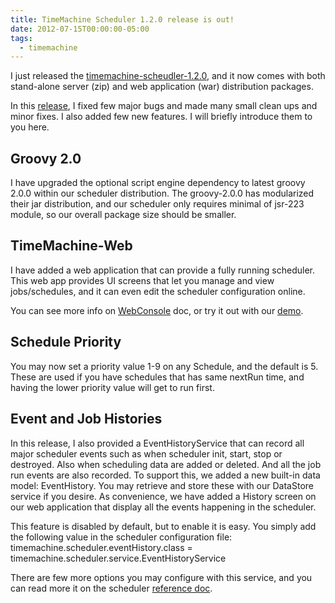 ```yaml
---
title: TimeMachine Scheduler 1.2.0 release is out!
date: 2012-07-15T00:00:00-05:00
tags:
  - timemachine
---
```


I just released the [timemachine-scheudler-1.2.0](https://bitbucket.org/timemachine/scheduler/downloads), and it now comes with both stand-alone server (zip) and web application (war) distribution packages.

In this [release](https://bitbucket.org/timemachine/scheduler/wiki/ReleaseNotes), I fixed few major bugs and made many small clean ups and minor fixes. I also added few new features. I will briefly introduce them to you here.

## Groovy 2.0

I have upgraded the optional script engine dependency to latest groovy 2.0.0 within our scheduler distribution. The groovy-2.0.0 has modularized their jar distribution, and our scheduler only requires minimal of jsr-223 module, so our overall package size should be smaller.

## TimeMachine-Web

I have added a web application that can provide a fully running scheduler. This web app provides UI screens that let you manage and view jobs/schedules, and it can even edit the scheduler configuration online.

You can see more info on [WebConsole](https://bitbucket.org/timemachine/scheduler/wiki/WebConsole) doc, or try it out with our [demo](http://demos-tmscheduler.rhcloud.com/timemachine-web).

## Schedule Priority

You may now set a priority value 1-9 on any Schedule, and the default is 5. These are used if you have schedules that has same nextRun time, and having the lower priority value will get to run first.

## Event and Job Histories

In this release, I also provided a EventHistoryService that can record all major scheduler events such as when scheduler init, start, stop or destroyed. Also when scheduling data are added or deleted. And all the job run events are also recorded. To support this, we added a new built-in data model: EventHistory. You may retrieve and store these with our DataStore service if you desire. As convenience, we have added a History screen on our web application that display all the events happening in the scheduler.

This feature is disabled by default, but to enable it is easy. You simply add the following value in the scheduler configuration file:
timemachine.scheduler.eventHistory.class = timemachine.scheduler.service.EventHistoryService

There are few more options you may configure with this service, and you can read more it on the scheduler [reference doc](https://bitbucket.org/timemachine/scheduler/wiki/ReferenceManual).
